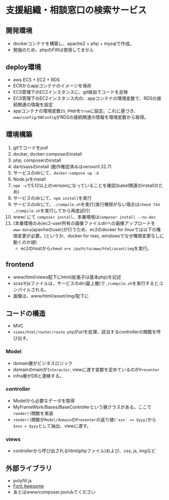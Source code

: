 # 支援組織・相談窓口の検索サービス

## 開発環境
- dockerコンテナを構築し、apache2 + php + mysqlで作成。
- 勉強のため、phpのFWは使用してません

## deploy環境
- aws ECS + EC2 + RDS
- ECRからappコンテナのイメージを保存
- ECS管理下のEC2インスタンスに、git経由でコードを反映
- ECS管理下のEC2インスタンス内の、appコンテナの環境変数で、RDSの接続関連の情報を設定
- appコンテナの環境変数```IS_PROD```を```true```に設定。これに基づき、```www/config/DBConfig```がRDSの接続関連の情報を環境変数から取得。


## 環境構築
1. gitでコードをpull
1. docker, docker-composeのinstall
1. php, composerのinstall
1. dart/sassのinstall (動作確認済みはversion1.32.7)
1. サービスのdirにて、```docker-compose up -d```
1. Node.jsをinstall
1. ```npm -v```で5.12以上のversionになっていることを確認(babel関連のinstallのため)
1. サービスのdirにて、```npm install```を実行
1. サービスのdirにて、```./compile.sh```を実行(実行権限がない場合は```chmod 744 ./compile.sh```を実行してから再度試行)
1. www/ にて ```composer install```、本番環境は```composer install --no-dev```
1. (本番環境のみ)ec2-user所有の画像ファイルdirへの画像アップロードを```www-data```(apacheのuser)が行うため、ec2のdocker for linuxでは以下の権限変更が必要。(というか、docker for mac, windowsでなぜ権限変更なしに動くのか謎)
    - ec2のhostから```chmod o+x /path/to/www/html/asset/img```を実行。


## frontend
- www/html/views配下にhtml(拡張子は基本php)を記述
- scssやjsファイルは、サービスのdir(最上層)で```./compile.sh```を実行するとコンパイルされる。
- 画像は、www/html/asset/img/配下に


## コードの構造
- MVC
- ```views/html/router/route.php```がurlを処理、該当するcontrollerの関数を呼び出す。

### Model
- domain層がビジネスロジック
- domainのmainが```Interactor```, viewに渡す変数を定めているのが```Presenter```
- infra層がDBと連絡する。

### controller
- Modelから必要なデータを取得
- MyFrameWork/Bases/BaseControllerという親クラスがある。ここで```render()```関数を実装
- ```render()```関数が```Model/domain```の```Presenter```の返り値```['xxx' => $yyy]```から```$xxx = $yyy```として抽出、viewに渡す。

### views
- controllerから呼び出されるhtml(phpファイル)および、css, js, imgなど

## 外部ライブラリ
- polyfill.js
- [Font Awesome](https://fontawesome.com/)
- あとはwww/composer.jsonみてください




